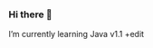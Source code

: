 ### Hi there 👋
I’m currently learning Java
v1.1
+edit

<!--
**petardich/petardich** is a ✨ _special_ ✨ repository because its `README.md` (this file) appears on your GitHub profile.


- 🌱 I’m currently learning Java


-->
